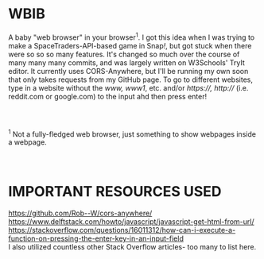 # WBIB
A baby "web browser" in your browser<sup>1</sup>. I got this idea when I was trying to make a SpaceTraders-API-based game in Snap<em>!</em>, but got stuck when there were so so so many features. It's changed so much over the course of many many many commits, and was largely written on W3Schools' TryIt editor. It currently uses CORS-Anywhere, but I'll be running my own soon that only takes requests from my GitHub page. To go to different websites, type in a website without the <em>www, www1</em>, etc. and/or <em>https://, http://</em> (i.e. reddit.com or google.com) to the input ahd then press enter!
<br><br>
#
<sup>1</sup> Not a fully-fledged web browser, just something to show webpages inside a webpage. <br>
<br><br>

# IMPORTANT RESOURCES USED
https://github.com/Rob--W/cors-anywhere/<br>
https://www.delftstack.com/howto/javascript/javascript-get-html-from-url/<br>
https://stackoverflow.com/questions/16011312/how-can-i-execute-a-function-on-pressing-the-enter-key-in-an-input-field<br>
I also utilized countless other Stack Overflow articles- too many to list here.
